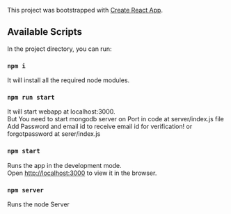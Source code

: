 This project was bootstrapped with [Create React App](https://github.com/facebook/create-react-app).

## Available Scripts

In the project directory, you can run:

### `npm i`
It will install all the required node modules.


### `npm run start`
It will start webapp at localhost:3000.<br>
But You need to start mongodb server on Port in code at server/index.js file
Add Password and email id to receive email id for verification! or forgotpassword at serer/index.js

### `npm start`

Runs the app in the development mode.<br>
Open [http://localhost:3000](http://localhost:3000) to view it in the browser.

### `npm server`

Runs the node Server
